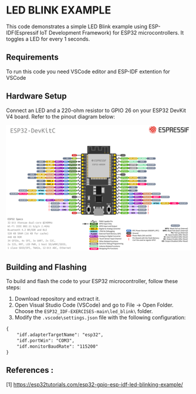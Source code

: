 # LED BLINK EXAMPLE

This code demonstrates a simple LED Blink example using ESP-IDF(Espressif IoT Development Framework) for ESP32 microcontrollers.
It toggles a LED for every 1 seconds.

## Requirements

To run this code you need VSCode editor and ESP-IDF extention for VSCode

## Hardware Setup

Connect an LED and a 220-ohm resistor to GPIO 26 on your ESP32 DevKit V4 board. Refer to the pinout diagram below:

![Alt text](esp32-devkitC-v4-pinout.png?raw=true "Title")

## Building and Flashing

To build and flash the code to your ESP32 microcontroller, follow these steps:

1. Download repository and extract it. 
2. Open Visual Studio Code (VSCode) and go to File → Open Folder. Choose the `ESP32_IDF-EXERCISES-main\led_blink\`  folder.
3. Modify the `.vscode\settings.json` file with the following configuration:
```
{
    "idf.adapterTargetName": "esp32",
    "idf.portWin": "COM3",
    "idf.monitorBaudRate": "115200"
}
```
## References :

[1] https://esp32tutorials.com/esp32-gpio-esp-idf-led-blinking-example/
